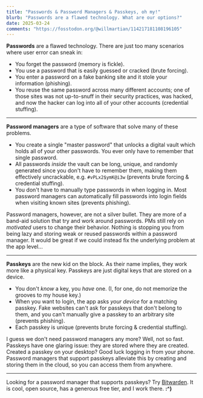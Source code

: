 ```yaml
---
title: "Passwords & Password Managers & Passkeys, oh my!"
blurb: "Passwords are a flawed technology. What are our options?"
date: 2025-03-24
comments: "https://fosstodon.org/@willmartian/114217181108196105"
---
```


**Passwords** are a flawed technology. There are just too many scenarios where user error can sneak in:
- You forget the password <span class="text-red-800">(memory is fickle)</span>. 
- You use a password that is easily guessed or cracked <span class="text-red-800">(brute forcing)</span>.
- You enter a password on a fake banking site and it stole your information <span class="text-red-800">(phishing)</span>.
- You reuse the same password across many different accounts; one of those sites was not up-to-snuff in their security practices, was hacked, and now the hacker can log into all of your other accounts <span class="text-red-800">(credential stuffing)</span>.

---

**Password managers** are a type of software that solve many of these problems. 
- You create a single "master password" that unlocks a digital vault which holds all of your other passwords. You ever only have to remember that single password. 
- All passwords *inside* the vault can be long, unique, and randomly generated since you don't have to remember them, making them effectively uncrackable, e.g. `#vPLx2$ymK@i3w` <span class="text-emerald-800">(prevents brute forcing & credential stuffing)</span>.
- You don't have to manually type passwords in when logging in. Most password managers can automatically fill passwords into login fields when visiting known sites <span class="text-emerald-800">(prevents phishing)</span>. 

Password managers, however, are not a silver bullet. They are more of a band-aid solution that try and work around passwords. PMs still rely on *motivated* users to change their behavior. Nothing is stopping you from being lazy and storing weak or reused passwords within a password manager. It would be great if we could instead fix the underlying problem at the app level...

---

**Passkeys** are the new kid on the block. As their name implies, they work more like a physical key. Passkeys are just digital keys that are stored on a device.
- You don't *know* a key, you *have* one. (I, for one, do not memorize the grooves to my house key.)
- When you want to login, the app asks *your device* for a matching passkey. Fake websites can't ask for passkeys that don't belong to them, and you can't manually give a passkey to an arbitrary site <span class="text-emerald-800">(prevents phishing)</span>.
- Each passkey is unique <span class="text-emerald-800">(prevents brute forcing & credential stuffing)</span>. 

I guess we don't need password managers any more? Well, not so fast. Passkeys have one glaring issue: they are stored where they are created. Created a passkey on your desktop? Good luck logging in from your phone. Password managers that support passkeys alleviate this by creating and storing them in the cloud, so you can access them from anywhere.

---

Looking for a password manager that supports passkeys? Try [Bitwarden](https://bitwarden.com). It is cool, open source, has a generous free tier, and I work there. **:^)**
